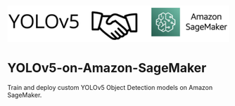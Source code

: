 ![banner-image](src/images/banner-1.png)
# YOLOv5-on-Amazon-SageMaker
Train and deploy custom YOLOv5 Object Detection models on Amazon SageMaker.
